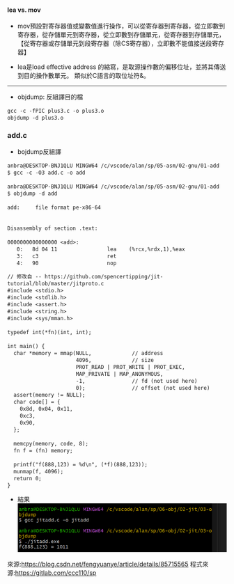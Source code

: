 #### lea vs. mov
* mov預設對寄存器值或變數值進行操作，可以從寄存器到寄存器，從立即數到寄存器，從存儲單元到寄存器，從立即數到存儲單元，從寄存器到存儲單元，【從寄存器或存儲單元到段寄存器（除CS寄存器），立即數不能值接送段寄存器】  

* lea是load effective address 的縮寫，是取源操作數的偏移位址，並將其傳送到目的操作數單元。 類似於C語言的取位址符&。  

---  

* objdump: 反組譯目的檔
```
gcc -c -fPIC plus3.c -o plus3.o
objdump -d plus3.o
```
### add.c
* bojdump反組譯
```
anbra@DESKTOP-BNJ1QLU MINGW64 /c/vscode/alan/sp/05-asm/02-gnu/01-add
$ gcc -c -O3 add.c -o add

anbra@DESKTOP-BNJ1QLU MINGW64 /c/vscode/alan/sp/05-asm/02-gnu/01-add
$ objdump -d add

add:     file format pe-x86-64


Disassembly of section .text:

0000000000000000 <add>:
   0:   8d 04 11                lea    (%rcx,%rdx,1),%eax
   3:   c3                      ret
   4:   90                      nop
```

```
// 修改自 -- https://github.com/spencertipping/jit-tutorial/blob/master/jitproto.c
#include <stdio.h>
#include <stdlib.h>
#include <assert.h>
#include <string.h>
#include <sys/mman.h>

typedef int(*fn)(int, int);

int main() {
  char *memory = mmap(NULL,             // address
                      4096,             // size
                      PROT_READ | PROT_WRITE | PROT_EXEC,
                      MAP_PRIVATE | MAP_ANONYMOUS,
                      -1,               // fd (not used here)
                      0);               // offset (not used here)
  assert(memory != NULL);
  char code[] = {
    0x8d, 0x04, 0x11,                      
    0xc3,
    0x90,
  };

  memcpy(memory, code, 8);
  fn f = (fn) memory;

  printf("f(888,123) = %d\n", (*f)(888,123));
  munmap(f, 4096);
  return 0;
}
```
* 結果  
![](https://github.com/jifkavnb0205/sp110b/blob/master/note/week6/add.png)

來源:https://blog.csdn.net/fengyuanye/article/details/85715565
程式來源:https://gitlab.com/ccc110/sp

